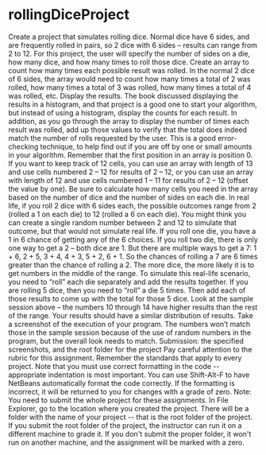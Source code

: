 # rollingDiceProject
Create a project that simulates rolling dice. Normal dice have 6 sides, and are frequently rolled in pairs, so 2 dice with 6 sides – results can range from 2 to 12. For this project, the user will specify the number of sides on a die, how many dice, and how many times to roll those dice. Create an array to count how many times each possible result was rolled. In the normal 2 dice of 6 sides, the array would need to count how many times a total of 2 was rolled, how many times a total of 3 was rolled, how many times a total of 4 was rolled, etc.  Display the results. The book discussed displaying the results in a histogram, and that project is a good one to start your algorithm, but instead of using a histogram, display the counts for each result. In addition, as you go through the array to display the number of times each result was rolled, add up those values to verify that the total does indeed match the number of rolls requested by the user. This is a good error-checking technique, to help find out if you are off by one or small amounts in your algorithm. Remember that the first position in an array is position 0. If you want to keep track of 12 cells, you can use an array with length of 13 and use cells numbered 2 – 12 for results of 2 – 12, or you can use an array with length of 12 and use cells numbered 1 – 11 for results of 2 – 12 (offset the value by one). Be sure to calculate how many cells you need in the array based on the number of dice and the number of sides on each die.  In real life, if you roll 2 dice with 6 sides each, the possible outcomes range from 2 (rolled a 1 on each die) to 12 (rolled a 6 on each die). You might think you can create a single random number between 2 and 12 to simulate that outcome, but that would not simulate real life. If you roll one die, you have a 1 in 6 chance of getting any of the 6 choices. If you roll two die, there is only one way to get a 2 – both dice are 1. But there are multiple ways to get a 7: 1 + 6, 2 + 5, 3 + 4, 4 + 3, 5 + 2, 6 + 1. So the chances of rolling a 7 are 6 times greater than the chance of rolling a 2. The more dice, the more likely it is to get numbers in the middle of the range.  To simulate this real-life scenario, you need to “roll” each die separately and add the results together. If you are rolling 5 dice, then you need to “roll” a die 5 times. Then add each of those results to come up with the total for those 5 dice. Look at the sample session above – the numbers 10 through 14 have higher results than the rest of the range. Your results should have a similar distribution of results.  Take a screenshot of the execution of your program. The numbers won’t match those in the sample session because of the use of random numbers in the program, but the overall look needs to match.     Submission: the specified screenshots, and the root folder for the project     Pay careful attention to the rubric for this assignment. Remember the standards that apply to every project.  Note that you must use correct formatting in the code -- appropriate indentation is most important. You can use Shift-Alt-F to have NetBeans automatically format the code correctly. If the formatting is incorrect, it will be returned to you for changes with a grade of zero.  Note: You need to submit the whole project for these assignments. In File Explorer, go to the location where you created the project. There will be a folder with the name of your project -- that is the root folder of the project.  If you submit the root folder of the project, the instructor can run it on a different machine to grade it. If you don't submit the proper folder, it won't run on another machine, and the assignment will be marked with a zero.
